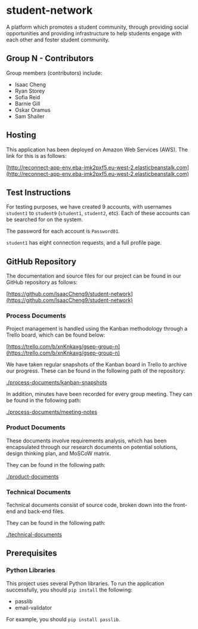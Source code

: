 # student-network

A platform which promotes a student community, through providing social
opportunities and providing infrastructure to help students engage with each
other and foster student community.

## Group N - Contributors

Group members (contributors) include:

- Isaac Cheng
- Ryan Storey
- Sofia Reid
- Barnie Gill
- Oskar Oramus
- Sam Shailer

## Hosting

This application has been deployed on Amazon Web Services (AWS). The link for
this is as follows:

[http://reconnect-app-env.eba-imk2pxf5.eu-west-2.elasticbeanstalk.com](http://reconnect-app-env.eba-imk2pxf5.eu-west-2.elasticbeanstalk.com)

## Test Instructions

For testing purposes, we have created 9 accounts, with usernames `student1` to
`student9` (`student1`, `student2`, etc). Each of these accounts can be
searched for on the system.

The password for each account is `Password01`.

`student1` has eight connection requests, and a full profile page.

## GitHub Repository

The documentation and source files for our project can be found in our GitHub
repository as follows:

[https://github.com/IsaacCheng9/student-network](https://github.com/IsaacCheng9/student-network)

### Process Documents

Project management is handled using the Kanban methodology through a Trello
board, which can be found below:

[https://trello.com/b/xnKnkaxg/gsep-group-n](https://trello.com/b/xnKnkaxg/gsep-group-n)

We have taken regular snapshots of the Kanban board in Trello to archive our
progress. These can be found in the following path of the repository:

[./process-documents/kanban-snapshots](./process-documents/kanban-snapshots)

In addition, minutes have been recorded for every group meeting. They can be
found in the following path:

[./process-documents/meeting-notes](./process-documents/meeting-notes)

### Product Documents

These documents involve requirements analysis, which has been encapsulated
through our research documents on potential solutions, design thinking plan, and
MoSCoW matrix.

They can be found in the following path:

[./product-documents](./product-documents)

### Technical Documents

Technical documents consist of source code, broken down into the front-end and
back-end files.

They can be found in the following path:

[./technical-documents](./technical-documents)

## Prerequisites

### Python Libraries

This project uses several Python libraries. To run the application successfully,
you should `pip install` the following:

- passlib
- email-validator

For example, you should `pip install passlib`.
